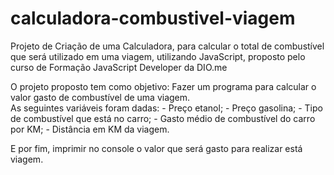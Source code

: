 # calculadora-combustivel-viagem
Projeto de Criação de uma Calculadora, para calcular o total de combustível que será utilizado em uma viagem, utilizando JavaScript, proposto pelo curso de Formação JavaScript Developer da DIO.me

O projeto proposto tem como objetivo:
  Fazer um programa para calcular o valor gasto de combustível de uma viagem.<br>
  As seguintes variáveis foram dadas:
      - Preço etanol;
      - Preço gasolina;
      - Tipo de combustível que está no carro;
      - Gasto médio de combustível do carro por KM;
      - Distância em KM da viagem.

E por fim, imprimir no console o valor que será gasto para realizar está viagem.
